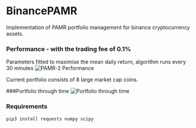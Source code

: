 # BinancePAMR
Implementation of PAMR portfolio management for binance cryptocurrency assets.

### Performance - with the trading fee of 0.1%
Parameters fitted to maximise the mean daily return, algorithm runs every 30 minutes
![PAMR-2 Performance](https://raw.githubusercontent.com/alfredholmes/BinancePAMR/master/results/PAMR-BTC-comparison.png)

Current portfolio consists of 8 large market cap coins.

###Portfolio through time 
![Portfolio through time](https://raw.githubusercontent.com/alfredholmes/BinancePAMR/master/results/portfolio-through-time.png)

### Requirements
	pip3 install requests numpy scipy  



